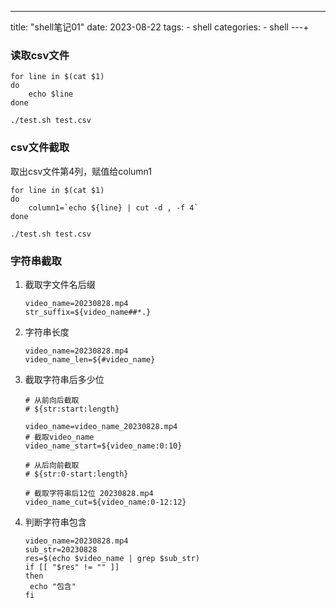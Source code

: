 ---
title:      "shell笔记01" 
date:       2023-08-22
tags:
    - shell
categories:
    - shell
---+ 

### 读取csv文件

```shell
for line in $(cat $1)
do
	echo $line
done

./test.sh test.csv
```



### csv文件截取

取出csv文件第4列，赋值给column1

```
for line in $(cat $1)
do 
	column1=`echo ${line} | cut -d , -f 4`
done

./test.sh test.csv
```



### 字符串截取

1. 截取字文件名后缀

   ```shell
   video_name=20230828.mp4
   str_suffix=${video_name##*.}
   ```

   

2. 字符串长度

   ```shell
   video_name=20230828.mp4
   video_name_len=${#video_name}
   ```

3. 截取字符串后多少位

   ```
   # 从前向后截取
   # ${str:start:length}
   
   video_name=video_name_20230828.mp4
   # 截取video_name
   video_name_start=${video_name:0:10}
   
   # 从后向前截取
   # ${str:0-start:length}
   
   # 截取字符串后12位 20230828.mp4
   video_name_cut=${video_name:0-12:12}
   
   ```

   

4. 判断字符串包含

   ```
   video_name=20230828.mp4
   sub_str=20230828
   res=$(echo $video_name | grep $sub_str)
   if [[ "$res" != "" ]]
   then
   	echo "包含"
   fi
   ```

   